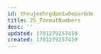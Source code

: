 ```yaml
---
id: thnujeehrgdpm1w0epar6de
title: 25_FormatNumbers
desc: ''
updated: 1701279257459
created: 1701279257459
---
```

